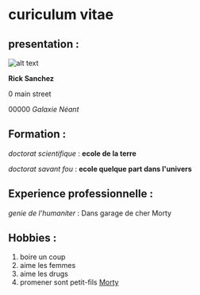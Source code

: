 # **curiculum vitae** 



## **presentation** :


![alt text](https://image.noelshack.com/fichiers/2019/21/4/1558644886-rick-from-rick-and-morty-profile-picture-7.jpg)


**Rick Sanchez**

0 main street

00000 _Galaxie Néant_
 

## **Formation :**

_doctorat scientifique_ : **ecole de la terre**

_doctorat savant fou_ : **ecole quelque part dans l'univers** 


## **Experience professionnelle :**

_genie de l'humaniter_ : Dans garage de cher Morty


## **Hobbies :**

1. boire un coup 
1. aime les femmes 
1. aime les drugs 
1. promener sont petit-fils [Morty](https://image.noelshack.com/fichiers/2019/21/4/1558646374-morty1-1.jpg) 
